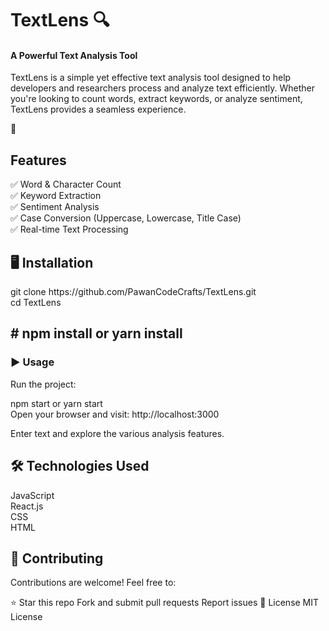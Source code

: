 <h1>TextLens 🔍</h1>
<h4> A Powerful Text Analysis Tool</h4>
<p>TextLens is a simple yet effective text analysis tool designed to help developers and researchers process and analyze text efficiently. Whether you're looking to count words, extract keywords, or analyze sentiment, TextLens provides a seamless experience.</p>

🚀<h2> Features</h2>
✅ Word & Character Count<br>
✅ Keyword Extraction<br>
✅ Sentiment Analysis<br>
✅ Case Conversion (Uppercase, Lowercase, Title Case)<br>
✅ Real-time Text Processing<br>

<h2>🖥️ Installation</h2>
<p>git clone https://github.com/PawanCodeCrafts/TextLens.git<br>
cd TextLens</p>
<h2> # npm install or yarn install</h2>
<h3>▶️ Usage</h3>
Run the project:
<p>npm start or yarn start<br>
Open your browser and visit: http://localhost:3000</p>
<p>Enter text and explore the various analysis features.</p>
<h2>🛠️ Technologies Used</h2>
JavaScript<br>
React.js<br>
CSS<br>
HTML<br>

<h2>🤝 Contributing</h2>
Contributions are welcome! Feel free to:

⭐ Star this repo
Fork and submit pull requests
Report issues
📜 License
MIT License

